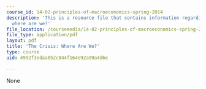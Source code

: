 ```yaml
---
course_id: 14-02-principles-of-macroeconomics-spring-2014
description: 'This is a resource file that contains information regarding the crisis:
  where are we?'
file_location: /coursemedia/14-02-principles-of-macroeconomics-spring-2014/4992f3edaa052c844f164e92a99a4d6e_MIT14_02S14_fin_crisis.pdf
file_type: application/pdf
layout: pdf
title: 'The Crisis: Where Are We?'
type: course
uid: 4992f3edaa052c844f164e92a99a4d6e

---
```

None
